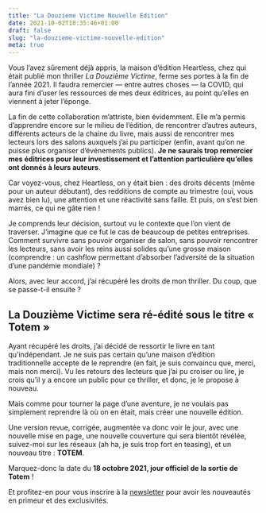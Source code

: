 ```yaml
---
title: "La Douzieme Victime Nouvelle Edition"
date: 2021-10-02T18:35:46+01:00
draft: false
slug: "la-douzieme-victime-nouvelle-edition"
meta: true
---
```




Vous l’avez sûrement déjà appris, la maison d’édition Heartless, chez qui était publié mon thriller _La Douzième Victime_, ferme ses portes à la fin de l’année 2021. Il faudra remercier — entre autres choses — la COVID, qui aura fini d’user les ressources de mes deux éditrices, au point qu’elles en viennent à jeter l’éponge.

La fin de cette collaboration m’attriste, bien évidemment. Elle m’a permis d’apprendre encore sur le milieu de l’édition, de rencontrer d’autres auteurs, différents acteurs de la chaine du livre, mais aussi de rencontrer mes lecteurs lors des salons auxquels j’ai pu participer (enfin, avant qu’on ne puisse plus organiser d’événements publics). **Je ne saurais trop remercier mes éditrices pour leur investissement et l’attention particulière qu’elles ont donnés à leurs auteurs**.

Car voyez-vous, chez Heartless, on y était bien : des droits décents (même pour un auteur débutant), des redditions de compte au trimestre (oui, vous avez bien lu), une attention et une réactivité sans faille. Et puis, on s’est bien marrés, ce qui ne gâte rien !

Je comprends leur décision, surtout vu le contexte que l’on vient de traverser. J’imagine que ce fut le cas de beaucoup de petites entreprises. Comment survivre sans pouvoir organiser de salon, sans pouvoir rencontrer les lecteurs, sans avoir les reins aussi solides qu’une grosse maison (comprendre : un cashflow permettant d’absorber l’adversité de la situation d’une pandémie mondiale) ?

Alors, avec leur accord, j’ai récupéré les droits de mon thriller. Du coup, que se passe-t-il ensuite ?
## La Douzième Victime sera ré-édité sous le titre « Totem »

Ayant récupéré les droits, j’ai décidé de ressortir le livre en tant qu’indépendant. Je ne suis pas certain qu’une maison d’édition traditionnelle accepte de le reprendre (en fait, je suis convaincu que, merci, mais non merci). Vu les retours des lecteurs que j’ai pu croiser ou lire, je crois qu’il y a encore un public pour ce thriller, et donc, je le propose à nouveau.

Mais comme pour tourner la page d’une aventure, je ne voulais pas simplement reprendre là où on en était, mais créer une nouvelle édition.

Une version revue, corrigée, augmentée va donc voir le jour, avec une nouvelle mise en page, une nouvelle couverture qui sera bientôt révélée, suivez-moi sur les réseaux (ah ha, je suis trop fort en teasing), et un nouveau titre : **TOTEM**.

Marquez-donc la date du **18 octobre 2021, jour officiel de la sortie de Totem** !

Et profitez-en pour vous inscrire à la [newsletter](https://www.cyrilvallee.com/) pour avoir les nouveautés en primeur et des exclusivités.
